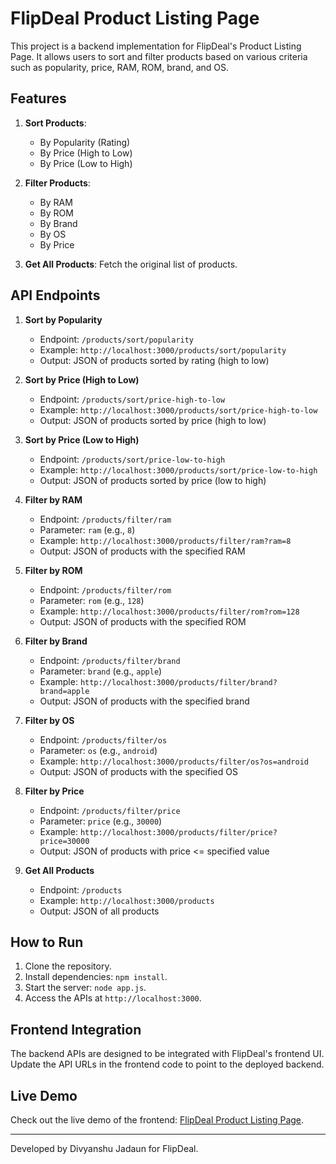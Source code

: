 # FlipDeal Product Listing Page

This project is a backend implementation for FlipDeal's Product Listing Page. It allows users to sort and filter products based on various criteria such as popularity, price, RAM, ROM, brand, and OS.

## Features

1. **Sort Products**:
   - By Popularity (Rating)
   - By Price (High to Low)
   - By Price (Low to High)

2. **Filter Products**:
   - By RAM
   - By ROM
   - By Brand
   - By OS
   - By Price

3. **Get All Products**: Fetch the original list of products.

## API Endpoints

1. **Sort by Popularity**
   - Endpoint: `/products/sort/popularity`
   - Example: `http://localhost:3000/products/sort/popularity`
   - Output: JSON of products sorted by rating (high to low)

2. **Sort by Price (High to Low)**
   - Endpoint: `/products/sort/price-high-to-low`
   - Example: `http://localhost:3000/products/sort/price-high-to-low`
   - Output: JSON of products sorted by price (high to low)

3. **Sort by Price (Low to High)**
   - Endpoint: `/products/sort/price-low-to-high`
   - Example: `http://localhost:3000/products/sort/price-low-to-high`
   - Output: JSON of products sorted by price (low to high)

4. **Filter by RAM**
   - Endpoint: `/products/filter/ram`
   - Parameter: `ram` (e.g., `8`)
   - Example: `http://localhost:3000/products/filter/ram?ram=8`
   - Output: JSON of products with the specified RAM

5. **Filter by ROM**
   - Endpoint: `/products/filter/rom`
   - Parameter: `rom` (e.g., `128`)
   - Example: `http://localhost:3000/products/filter/rom?rom=128`
   - Output: JSON of products with the specified ROM

6. **Filter by Brand**
   - Endpoint: `/products/filter/brand`
   - Parameter: `brand` (e.g., `apple`)
   - Example: `http://localhost:3000/products/filter/brand?brand=apple`
   - Output: JSON of products with the specified brand

7. **Filter by OS**
   - Endpoint: `/products/filter/os`
   - Parameter: `os` (e.g., `android`)
   - Example: `http://localhost:3000/products/filter/os?os=android`
   - Output: JSON of products with the specified OS

8. **Filter by Price**
   - Endpoint: `/products/filter/price`
   - Parameter: `price` (e.g., `30000`)
   - Example: `http://localhost:3000/products/filter/price?price=30000`
   - Output: JSON of products with price <= specified value

9. **Get All Products**
   - Endpoint: `/products`
   - Example: `http://localhost:3000/products`
   - Output: JSON of all products

## How to Run

1. Clone the repository.
2. Install dependencies: `npm install`.
3. Start the server: `node app.js`.
4. Access the APIs at `http://localhost:3000`.

## Frontend Integration

The backend APIs are designed to be integrated with FlipDeal's frontend UI. Update the API URLs in the frontend code to point to the deployed backend.

## Live Demo

Check out the live demo of the frontend: [FlipDeal Product Listing Page](https://bd2-listing-page.vercel.app/).

---

Developed by Divyanshu Jadaun for FlipDeal.
